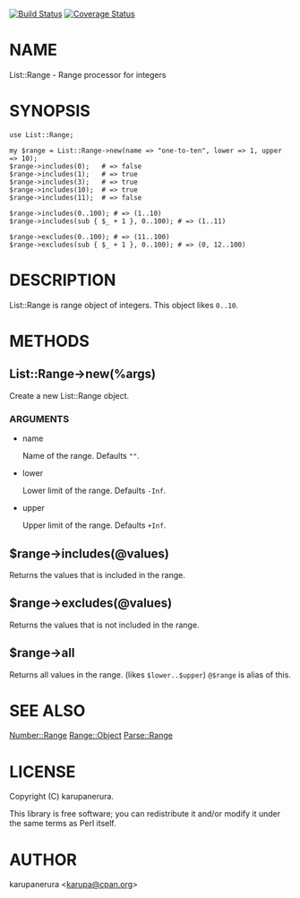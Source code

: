 [![Build Status](https://travis-ci.org/karupanerura/List-Range.svg?branch=master)](https://travis-ci.org/karupanerura/List-Range) [![Coverage Status](http://codecov.io/github/karupanerura/List-Range/coverage.svg?branch=master)](https://codecov.io/github/karupanerura/List-Range?branch=master)
# NAME

List::Range - Range processor for integers

# SYNOPSIS

    use List::Range;

    my $range = List::Range->new(name => "one-to-ten", lower => 1, upper => 10);
    $range->includes(0);   # => false
    $range->includes(1);   # => true
    $range->includes(3);   # => true
    $range->includes(10);  # => true
    $range->includes(11);  # => false

    $range->includes(0..100); # => (1..10)
    $range->includes(sub { $_ + 1 }, 0..100); # => (1..11)

    $range->excludes(0..100); # => (11..100)
    $range->excludes(sub { $_ + 1 }, 0..100); # => (0, 12..100)

# DESCRIPTION

List::Range is range object of integers. This object likes `0..10`.

# METHODS

## List::Range->new(%args)

Create a new List::Range object.

### ARGUMENTS

- name

    Name of the range. Defaults `""`.

- lower

    Lower limit of the range. Defaults `-Inf`.

- upper

    Upper limit of the range. Defaults `+Inf`.

## $range->includes(@values)

Returns the values that is included in the range.

## $range->excludes(@values)

Returns the values that is not included in the range.

## $range->all

Returns all values in the range. (likes `$lower..$upper`)
`@$range` is alias of this.

# SEE ALSO

[Number::Range](https://metacpan.org/pod/Number::Range) [Range::Object](https://metacpan.org/pod/Range::Object) [Parse::Range](https://metacpan.org/pod/Parse::Range)

# LICENSE

Copyright (C) karupanerura.

This library is free software; you can redistribute it and/or modify
it under the same terms as Perl itself.

# AUTHOR

karupanerura &lt;karupa@cpan.org>
